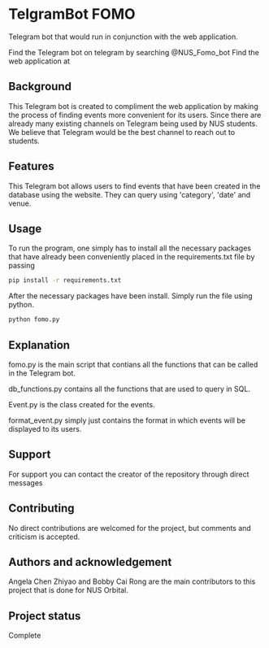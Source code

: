 # TelgramBot FOMO
Telegram bot that would run in conjunction with the web application.

Find the Telegram bot on telegram by searching @NUS_Fomo_bot
Find the web application at 

## Background
This Telegram bot is created to compliment the web application by making
the process of finding events more convenient for its users. Since there
are already many existing channels on Telegram being used by NUS students.
We believe that Telegram would be the best channel to reach out to students.


## Features
This Telegram bot allows users to find events that have been created in 
the database using the website. They can query using 'category', 'date'
and venue. 

## Usage
To run the program, one simply has to install all the necessary packages 
that have already been conveniently placed in the requirements.txt file by
passing

```bash
pip install -r requirements.txt
```

After the necessary packages have been install. Simply run the file using 
python.

```bash
python fomo.py
```

## Explanation
fomo.py is the main script that contians all the functions that can be 
called in the Telegram bot. 

db_functions.py contains all the functions that are used to query in SQL. 

Event.py is the class created for the events.

format_event.py simply just contains the format in which events will be 
displayed to its users. 

## Support
For support you can contact the creator of the repository through direct 
messages

## Contributing
No direct contributions are welcomed for the project, but comments and 
criticism is accepted.

## Authors and acknowledgement
Angela Chen Zhiyao and Bobby Cai Rong are the main contributors to this 
project that is done for NUS Orbital.

## Project status
Complete  
